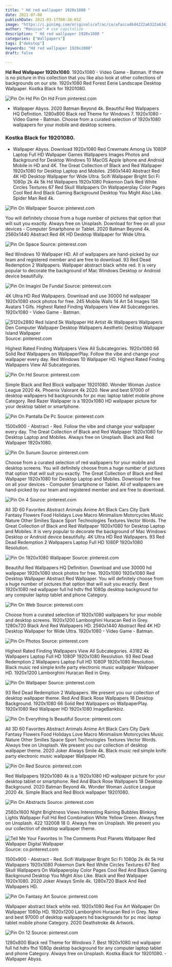 ```yaml
---
title: " Hd red wallpaper 1920x1080 "
date: 2021-07-08
publishDate: 2021-03-17T00:20:05Z
image: "https://i.pinimg.com/originals/af/ac/ca/afacca46d4222a6322a6343acf88194b.jpg"
author: "Manicus" # use capitalize
description: " Hd red wallpaper 1920x1080 "
categories: ["Wallpapers"]
tags: ["dekstop"]
keywords: "Hd red wallpaper 1920x1080"
draft: false

---
```



**Hd Red Wallpaper 1920x1080**. 1920x1080 - Video Game - Batman. If there is no picture in this collection that you like also look at other collections of backgrounds on our site. 1920x1080 Red Forest Eerie Landscape Desktop Wallpaper. Kostka Black for 19201080.

![Pin On Hd](https://i.pinimg.com/originals/23/3a/54/233a549877d1f73c6bfeb2f6047cc8f0.png "Pin On Hd")
Pin On Hd From pinterest.com


- Wallpaper Abyss. 2020 Batman Beyond 4k. Beautiful Red Wallpapers HQ Definition. 1280x800 Black red Theme for Windows 7. 1920x1080 - Video Game - Batman. Choose from a curated selection of 1920x1080 wallpapers for your mobile and desktop screens.

### Kostka Black for 19201080.

- Wallpaper Abyss. Download 1920x1080 Red Crewmate Among Us 1080P Laptop Full HD Wallpaper Games Wallpapers Images Photos and Background for Desktop Windows 10 MacOS Apple Iphone and Android Mobile in HD and 4K. The Great Collection of Black and Red Wallpaper 1920x1080 for Desktop Laptop and Mobiles. 2560x1440 Abstract Red 4K HD Desktop Wallpaper for Wide Ultra. Scifi Wallpaper Bright Sci Fi 1080p 2k 4k 5k Hd Wallpapers 1920x1080 Pokemon Dark Red White Circles Textures 67 Red Skull Wallpapers On Wallpaperplay Color Pages Cool Red And Black Gaming Background Desktop You Might Also Like. Spider Man Red 4k.


![Pin On Wallpaper](https://i.pinimg.com/originals/83/32/f6/8332f6fba65ae7f4c6cc844761bf6ada.jpg "Pin On Wallpaper")
Source: pinterest.com

You will definitely choose from a huge number of pictures that option that will suit you exactly. Always free on Unsplash. Download for free on all your devices - Computer Smartphone or Tablet. 2020 Batman Beyond 4k. 2560x1440 Abstract Red 4K HD Desktop Wallpaper for Wide Ultra.

![Pin On Space](https://i.pinimg.com/originals/2a/fd/ca/2afdcad947ce246ed9d9dc8c21c70574.jpg "Pin On Space")
Source: pinterest.com

Red Windows 10 Wallpaper HD. All of wallpapers are hand-picked by our team and registered member and are free to download. 93 Red Dead Redemption 2 Wallpapers. Wallpaper abstract black white red. It is very popular to decorate the background of Mac Windows Desktop or Android device beautifully.

![Pin On Imagini De Fundal](https://i.pinimg.com/originals/03/c7/98/03c798991ec609be437c43caef754835.jpg "Pin On Imagini De Fundal")
Source: pinterest.com

4K Ultra HD Red Wallpapers. Download and use 30000 hd wallpaper 1920x1080 stock photos for free. 245 Mobile Walls 14 Art 54 Images 158 Avatars 1 Gifs. Highest Rated Finding Wallpapers View All Subcategories. 1920x1080 - Video Game - Batman.

![5120x2880 Red Island 5k Wallpaper Hd Artist 4k Wallpapers Wallpapers Den Computer Wallpaper Desktop Wallpapers Aesthetic Desktop Wallpaper Island Wallpaper](https://i.pinimg.com/originals/20/5f/45/205f456aa1faecf8eb9588ab2dc0b737.png "5120x2880 Red Island 5k Wallpaper Hd Artist 4k Wallpapers Wallpapers Den Computer Wallpaper Desktop Wallpapers Aesthetic Desktop Wallpaper Island Wallpaper")
Source: pinterest.com

Highest Rated Finding Wallpapers View All Subcategories. 1920x1080 66 Solid Red Wallpapers on WallpaperPlay. Follow the vibe and change your wallpaper every day. Red Windows 10 Wallpaper HD. Highest Rated Finding Wallpapers View All Subcategories.

![Pin On Hd](https://i.pinimg.com/originals/23/3a/54/233a549877d1f73c6bfeb2f6047cc8f0.png "Pin On Hd")
Source: pinterest.com

Simple Black and Red Block wallpaper 19201080. Wonder Woman Justice League 2020 4k. Phoenix Valorant 4k 2020. New and best 97000 of desktop wallpapers hd backgrounds for pc mac laptop tablet mobile phone Category. Red Razer Wallpaper is a 1920x1080 HD wallpaper picture for your desktop tablet or smartphone.

![Pin On Pantalla De Pc](https://i.pinimg.com/originals/5e/96/a4/5e96a43e1a543f60f58c4f79c1d8751e.jpg "Pin On Pantalla De Pc")
Source: pinterest.com

1500x900 - Abstract - Red. Follow the vibe and change your wallpaper every day. The Great Collection of Black and Red Wallpaper 1920x1080 for Desktop Laptop and Mobiles. Always free on Unsplash. Black and Red Wallpaper 1920x1080.

![Pin On Sunum](https://i.pinimg.com/originals/80/d1/31/80d13128f484dac80f0ccba2c9cdb5c4.jpg "Pin On Sunum")
Source: pinterest.com

Choose from a curated selection of red wallpapers for your mobile and desktop screens. You will definitely choose from a huge number of pictures that option that will suit you exactly. The Great Collection of Black and Red Wallpaper 1920x1080 for Desktop Laptop and Mobiles. Download for free on all your devices - Computer Smartphone or Tablet. All of wallpapers are hand-picked by our team and registered member and are free to download.

![Pin On 4](https://i.pinimg.com/originals/29/d0/9b/29d09bbe354c0832303a133f776c8578.jpg "Pin On 4")
Source: pinterest.com

All 3D 60 Favorites Abstract Animals Anime Art Black Cars City Dark Fantasy Flowers Food Holidays Love Macro Minimalism Motorcycles Music Nature Other Smilies Space Sport Technologies Textures Vector Words. The Great Collection of Black and Red Wallpaper 1920x1080 for Desktop Laptop and Mobiles. It is very popular to decorate the background of Mac Windows Desktop or Android device beautifully. 4K Ultra HD Red Wallpapers. 93 Red Dead Redemption 2 Wallpapers Laptop Full HD 1080P 1920x1080 Resolution.

![Pin On 1920x1080 Wallpaper](https://i.pinimg.com/originals/08/e5/84/08e58426648449697f703cc34f407eef.jpg "Pin On 1920x1080 Wallpaper")
Source: pinterest.com

Beautiful Red Wallpapers HQ Definition. Download and use 30000 hd wallpaper 1920x1080 stock photos for free. 1920x1080 1920x1080 Red Desktop Wallpaper Abstract Red Wallpaper. You will definitely choose from a huge number of pictures that option that will suit you exactly. Best 1920x1080 red wallpaper full hd hdtv fhd 1080p desktop background for any computer laptop tablet and phone Category.

![Pin On Web](https://i.pinimg.com/originals/07/0c/37/070c371143831dc8a1e881fe3958633a.jpg "Pin On Web")
Source: pinterest.com

Choose from a curated selection of 1920x1080 wallpapers for your mobile and desktop screens. 1920x1200 Lamborghini Huracan Red in Grey. 1280x720 Black And Red Wallpapers HD. 2560x1440 Abstract Red 4K HD Desktop Wallpaper for Wide Ultra. 1920x1080 - Video Game - Batman.

![Pin On Photos](https://i.pinimg.com/originals/02/ba/86/02ba867e545f953631148c89629412b1.jpg "Pin On Photos")
Source: pinterest.com

Highest Rated Finding Wallpapers View All Subcategories. 43182 4k Wallpapers Laptop Full HD 1080P 1920x1080 Resolution. 93 Red Dead Redemption 2 Wallpapers Laptop Full HD 1080P 1920x1080 Resolution. Black music red simple knife party electronic music wallpaper Wallpaper HD. 1920x1200 Lamborghini Huracan Red in Grey.

![Pin On Wallpaper](https://i.pinimg.com/originals/4f/d4/ff/4fd4ff97afc942fccd6bd06eceec222d.jpg "Pin On Wallpaper")
Source: pinterest.com

93 Red Dead Redemption 2 Wallpapers. We present you our collection of desktop wallpaper theme. Red And Black Rose Wallpapers 18 Desktop Background. 1920x1080 66 Solid Red Wallpapers on WallpaperPlay. 1920x1080 Red Wallpaper HD 1920x1080 ImageBankbiz.

![Pin On Everything Is Beautiful](https://i.pinimg.com/originals/09/18/9f/09189fc8c386e2a494d3a100c62678f2.jpg "Pin On Everything Is Beautiful")
Source: pinterest.com

All 3D 60 Favorites Abstract Animals Anime Art Black Cars City Dark Fantasy Flowers Food Holidays Love Macro Minimalism Motorcycles Music Nature Other Smilies Space Sport Technologies Textures Vector Words. Always free on Unsplash. We present you our collection of desktop wallpaper theme. 2020 Joker Always Smile 4k. Black music red simple knife party electronic music wallpaper Wallpaper HD.

![Pin On Red](https://i.pinimg.com/originals/6a/52/ea/6a52ea8f804182699a2c6a217538a832.jpg "Pin On Red")
Source: pinterest.com

Red Wallpapers 1920x1080 4k is a 1920x1080 HD wallpaper picture for your desktop tablet or smartphone. Red And Black Rose Wallpapers 18 Desktop Background. 2020 Batman Beyond 4k. Wonder Woman Justice League 2020 4k. Simple Black and Red Block wallpaper 19201080.

![Pin On Abstracts](https://i.pinimg.com/originals/ee/48/a3/ee48a3ae57533d5f3187a99be1d91242.jpg "Pin On Abstracts")
Source: pinterest.com

2560x1600 Night Brightness Views Interesting Raining Bubbles Blinking Lights Wallpaper Full Hd Red Combination White Yellow Green. Always free on Unsplash. 422 132008 18 0. Always free on Unsplash. We present you our collection of desktop wallpaper theme.

![Tell Me Your Favorites In The Comments Post Planets Wallpaper Red Wallpaper Digital Wallpaper](https://i.pinimg.com/originals/ed/4d/5b/ed4d5b16f666d828f175728ea50d2637.jpg "Tell Me Your Favorites In The Comments Post Planets Wallpaper Red Wallpaper Digital Wallpaper")
Source: co.pinterest.com

1500x900 - Abstract - Red. Scifi Wallpaper Bright Sci Fi 1080p 2k 4k 5k Hd Wallpapers 1920x1080 Pokemon Dark Red White Circles Textures 67 Red Skull Wallpapers On Wallpaperplay Color Pages Cool Red And Black Gaming Background Desktop You Might Also Like. Black and Red Wallpaper 1920x1080. 2020 Joker Always Smile 4k. 1280x720 Black And Red Wallpapers HD.

![Pin On Fantasy Art](https://i.pinimg.com/originals/47/35/42/473542c6b5212aae5240bdf8c99ed169.jpg "Pin On Fantasy Art")
Source: pinterest.com

Wallpaper abstract black white red. 1920x1080 Red Fox Art Wallpaper On Wallpaper 1080p HD. 1920x1200 Lamborghini Huracan Red in Grey. New and best 97000 of desktop wallpapers hd backgrounds for pc mac laptop tablet mobile phone Category. 2020 Deathstroke 4k Artwork.

![Pin On 12](https://i.pinimg.com/originals/af/ac/ca/afacca46d4222a6322a6343acf88194b.jpg "Pin On 12")
Source: pinterest.com

1280x800 Black red Theme for Windows 7. Best 1920x1080 red wallpaper full hd hdtv fhd 1080p desktop background for any computer laptop tablet and phone Category. Always free on Unsplash. Kostka Black for 19201080. - Wallpaper Abyss.

